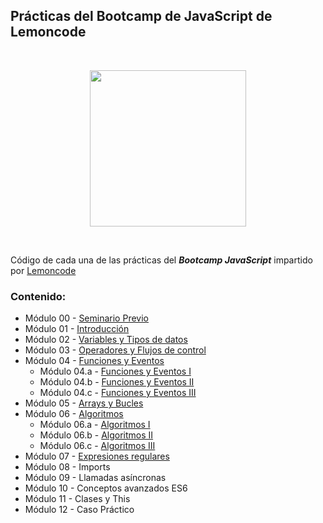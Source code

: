 ## Prácticas del Bootcamp de JavaScript de Lemoncode
<br>
<p align="center">
<img src="https://images.squarespace-cdn.com/content/v1/56cdb491a3360cdd18de5e16/1536153413819-R1MYY9PC7NFCXX85EJMV/1.png" width="250">
</p>
<br>

Código de cada una de las prácticas del ***Bootcamp JavaScript*** impartido por [Lemoncode](https://lemoncode.net/)

### **Contenido:**
* Módulo 00 - [Seminario Previo](https://github.com/juanjopareja/bootcamp-javascript-lemoncode/tree/main/M%C3%B3dulo%2000%20-%20Seminario%20Previo)
* Módulo 01 - [Introducción](https://github.com/juanjopareja/bootcamp-javascript-lemoncode/tree/main/M%C3%B3dulo%2001%20-%20Introducci%C3%B3n)
* Módulo 02 - [Variables y Tipos de datos](https://github.com/juanjopareja/bootcamp-javascript-lemoncode/tree/main/M%C3%B3dulo%2002%20-%20Variables%20y%20Tipos%20de%20datos)
* Módulo 03 - [Operadores y Flujos de control](https://github.com/juanjopareja/bootcamp-javascript-lemoncode/tree/main/M%C3%B3dulo%2003%20-%20Operadores%20y%20Flujos%20de%20Control)
* Módulo 04 - [Funciones y Eventos](https://github.com/juanjopareja/bootcamp-javascript-lemoncode/tree/main/M%C3%B3dulo%2004%20-%20Funciones%20y%20Eventos)
  * Módulo 04.a - [Funciones y Eventos I](https://github.com/juanjopareja/bootcamp-javascript-lemoncode/tree/main/M%C3%B3dulo%2004%20-%20Funciones%20y%20Eventos/M%C3%B3dulo%2004%20-%20Funciones%20y%20Eventos%20I)
  * Módulo 04.b - [Funciones y Eventos II](https://github.com/juanjopareja/bootcamp-javascript-lemoncode/tree/main/M%C3%B3dulo%2004%20-%20Funciones%20y%20Eventos/M%C3%B3dulo%2004%20-%20Funciones%20y%20Eventos%20II)
  * Módulo 04.c - [Funciones y Eventos III](https://github.com/juanjopareja/bootcamp-javascript-lemoncode/tree/main/M%C3%B3dulo%2004%20-%20Funciones%20y%20Eventos/M%C3%B3dulo%2004%20-%20Funciones%20y%20Eventos%20III)
* Módulo 05 - [Arrays y Bucles](https://github.com/juanjopareja/bootcamp-javascript-lemoncode/tree/main/M%C3%B3dulo%2005%20-%20Arrays%20y%20Bucles)
* Módulo 06 - [Algoritmos](https://github.com/juanjopareja/bootcamp-javascript-lemoncode/tree/main/M%C3%B3dulo%2006%20-%20Algoritmos)
  * Módulo 06.a - [Algoritmos I](https://github.com/juanjopareja/bootcamp-javascript-lemoncode/tree/main/M%C3%B3dulo%2006%20-%20Algoritmos/M%C3%B3dulo%2006%20-%20Algoritmos%20I)
  * Módulo 06.b - [Algoritmos II](https://github.com/juanjopareja/bootcamp-javascript-lemoncode/tree/main/M%C3%B3dulo%2006%20-%20Algoritmos/M%C3%B3dulo%2006%20-%20Algoritmos%20II)
  * Módulo 06.c - [Algoritmos III](https://github.com/juanjopareja/bootcamp-javascript-lemoncode/tree/main/M%C3%B3dulo%2006%20-%20Algoritmos/M%C3%B3dulo%2006%20-%20Algoritmos%20III)
* Módulo 07 - [Expresiones regulares](https://github.com/juanjopareja/bootcamp-javascript-lemoncode/tree/main/M%C3%B3dulo%2007%20-%20Expresiones%20regulares)
* Módulo 08 - Imports
* Módulo 09 - Llamadas asíncronas
* Módulo 10 - Conceptos avanzados ES6
* Módulo 11 - Clases y This
* Módulo 12 - Caso Práctico
